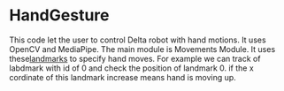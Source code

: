 # HandGesture
This code let the user to control Delta robot with hand motions.
It uses OpenCV and MediaPipe.
The main module is Movements Module.
It uses these[landmarks](https://www.google.com/imgres?imgurl=https%3A%2F%2Fcdn-images-1.medium.com%2Ffit%2Ft%2F1600%2F480%2F1*WhYiJkSaqJAMEloRIiWHTQ.png&tbnid=UPkP4H6khoymMM&vet=12ahUKEwignsWP76uBAxX2gv0HHZXGCTgQMygRegQIARB8..i&imgrefurl=https%3A%2F%2Ftowardsdatascience.com%2Fexquisite-hand-and-finger-tracking-in-web-browsers-with-mediapipes-machine-learning-models-2c4c2beee5df&docid=xu48bmGzyvZQxM&w=1600&h=480&q=mediapipe%20hand%20landmarks&client=ubuntu-sn&ved=2ahUKEwignsWP76uBAxX2gv0HHZXGCTgQMygRegQIARB8) to specify hand moves.
For example we can track of labdmark with id of 0 and check the position of landmark 0. if the x cordinate of this landmark increase means hand is moving up.
